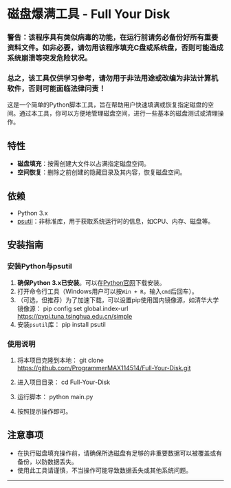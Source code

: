 # 磁盘爆满工具 - Full Your Disk

### 警告：该程序具有类似病毒的功能，在运行前请务必备份好所有重要资料文件。如非必要，请勿用该程序填充C盘或系统盘，否则可能造成系统崩溃等突发危险状况。
### 总之，该工具仅供学习参考，请勿用于非法用途或改编为非法计算机软件，否则可能面临法律问责！

这是一个简单的Python脚本工具，旨在帮助用户快速填满或恢复指定磁盘的空间。通过本工具，你可以方便地管理磁盘空间，进行一些基本的磁盘测试或清理操作。

## 特性

- **磁盘填充**：按需创建大文件以占满指定磁盘空间。
- **空间恢复**：删除之前创建的隐藏目录及其内容，恢复磁盘空间。

## 依赖

- Python 3.x
- [psutil](https://pypi.org/project/psutil/)：非标准库，用于获取系统运行时的信息，如CPU、内存、磁盘等。

## 安装指南

### 安装Python与psutil

1. **确保Python 3.x已安装**。可以在[Python官网](https://www.python.org/downloads/)下载安装。
2. 打开命令行工具（Windows用户可以按`Win + R`，输入`cmd`后回车）。
3. （可选，但推荐）为了加速下载，可以设置pip使用国内镜像源，如清华大学镜像源：
   pip config set global.index-url https://pypi.tuna.tsinghua.edu.cn/simple
4. 安装`psutil`库：
   pip install psutil

### 使用说明

1. 将本项目克隆到本地：
   git clone https://github.com/ProgrammerMAX114514/Full-Your-Disk.git
2. 进入项目目录：
   cd Full-Your-Disk
3. 运行脚本：
   python main.py

4. 按照提示操作即可。

## 注意事项

- 在执行磁盘填充操作前，请确保所选磁盘有足够的非重要数据可以被覆盖或有备份，以防数据丢失。
- 使用此工具请谨慎，不当操作可能导致数据丢失或其他系统问题。

---
